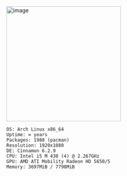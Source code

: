
<img width="300" alt="image" src="https://github.com/user-attachments/assets/81d498fa-d8a4-4bcf-8761-43072684083f">

```
OS: Arch Linux x86_64 
Uptime: ∞ years 
Packages: 1988 (pacman) 
Resolution: 1920x1080
DE: Cinnamon 6.2.9
CPU: Intel i5 M 430 (4) @ 2.267GHz 
GPU: AMD ATI Mobility Radeon HD 5650/5 
Memory: 3697MiB / 7798MiB
```
